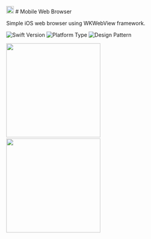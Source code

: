 <img src="AcmeIcon1024x1024.png" width="20"/> # Mobile Web Browser

Simple iOS web browser using WKWebView framework.

![Swift Version](https://img.shields.io/badge/Swift-5.0-orange.svg?style=flat-square&logo=Swift&logoColor=white) ![Platform Type](https://img.shields.io/badge/Platform-iOS-blue.svg?style=flat-square&logo=Apple&logoColor=white) ![Design Pattern](https://img.shields.io/badge/Design%20Pattern-MVC-green)

<img src="Gifs/AcmeGIF1.gif" width="250"/>&emsp;&emsp;<img src="Gifs/AcmeGIF2.gif" width="250"/>
